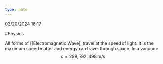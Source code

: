 ```yaml
---
type: note
---
```

03/20/2024 16:17

  #Physics 

All forms of [[Electromagnetic Wave]] travel at the speed of light. It is the maximum speed matter and energy can travel through space. In a vacuum:
$$
c=299,792,498\,\text{m/s}
$$
